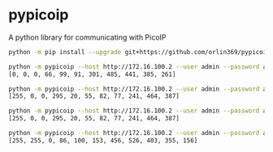 # pypicoip
A python library for communicating with PicoIP


```sh
python -m pip install --upgrade git+https://github.com/orlin369/pypicoip.git#egg=pypicoip
```

```sh
python -m pypicoip --host http://172.16.100.2 --user admin --password admin
[0, 0, 0, 66, 99, 91, 301, 485, 441, 385, 261]
```

```sh
python -m pypicoip --host http://172.16.100.2 --user admin --password admin --p3 255
[255, 0, 0, 295, 20, 55, 82, 77, 241, 464, 387]
```

```sh
python -m pypicoip --host http://172.16.100.2 --user admin --password admin --p5 255
[255, 0, 0, 295, 20, 55, 82, 77, 241, 464, 387]
```

```sh
python -m pypicoip --host http://172.16.100.2 --user admin --password admin --p3 255 --p5 255
[255, 255, 0, 86, 100, 153, 456, 526, 403, 355, 156]
```
